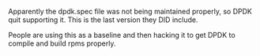 Apparently the dpdk.spec file was not being maintained properly,
so DPDK quit supporting it. This is the last version they DID include.

People are using this as a baseline and then hacking it to get DPDK to 
compile and build rpms properly.
